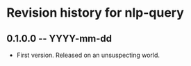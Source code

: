 # Revision history for nlp-query

## 0.1.0.0  -- YYYY-mm-dd

* First version. Released on an unsuspecting world.
